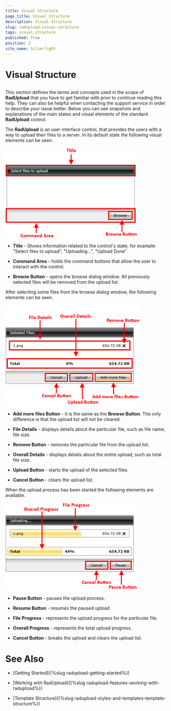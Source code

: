 ```yaml
---
title: Visual Structure
page_title: Visual Structure
description: Visual Structure
slug: radupload-visual-structure
tags: visual,structure
published: True
position: 2
site_name: Silverlight
---
```


# Visual Structure



## 

This section defines the terms and concepts used in the scope of __RadUpload__ that you have to get familiar with prior to continue reading this help. They can also be helpful when contacting the support service in order to describe your issue better. Below you can see snapshots and explanations of the main states and visual elements of the standard __RadUpload__ control.

The __RadUpload__ is an user interface control, that provides the users with a way to upload their files to a server. In its default state the following visual elements can be seen.

![](images/RadUpload_VisualStructure_01.png)

* __Title__ - Shows information related to the control's state, for example: "Select files to upload", "Uploading...", "Upload Done".

* __Command Area__ - holds the command buttons that allow the user to interact with the control.

* __Browse Button__ - opens the browse dialog window. All previously selected files will be removed from the upload list.

After selecting some files from the browse dialog window, the following elements can be seen.

![](images/RadUpload_VisualStructure_02.png)

* __Add more files Button__ - it is the same as the __Browse Button__. The only difference is that the upload list will not be cleared.

* __File Details__ - displays details about the particular file, such as file name, file size.

* __Remove Button__ - removes the particular file from the upload list.

* __Overall Details__ - displays details about the entire upload, such as total file size.

* __Upload Button__ - starts the upload of the selected files.

* __Cancel Button__ - clears the upload list.

When the upload process has been started the following elements are available.

![](images/RadUpload_VisualStructure_03.png)

* __Pause Button__ - pauses the upload process.

* __Resume Button__ - resumes the paused upload.

* __File Progress__ - represents the upload progress for the particular file.

* __Overall Progress__ - represents the total upload progress.

* __Cancel Button__ - breaks the upload and clears the upload list.

# See Also

 * [Getting Started]({%slug radupload-getting-started%})

 * [Working with RadUpload]({%slug radupload-features-working-with-radupload%})

 * [Template Structure]({%slug radupload-styles-and-templates-template-structure%})
